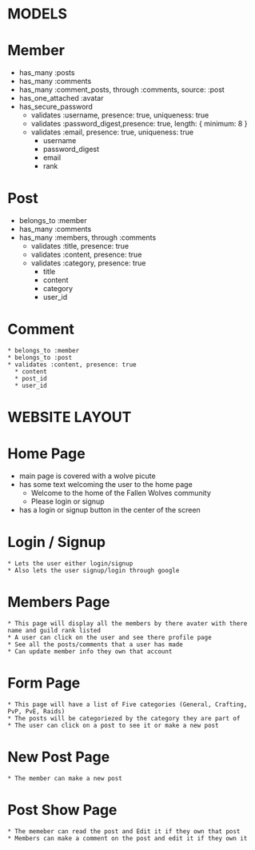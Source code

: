 # MODELS

  # Member
  * has_many :posts
  * has_many :comments
  * has_many :comment_posts, through :comments, source: :post
  * has_one_attached :avatar
  * has_secure_password
    * validates :username, presence: true, uniqueness: true
    * validates :password_digest,presence: true, length: { minimum: 8 }
    * validates :email, presence: true, uniqueness: true
      * username
      * password_digest
      * email
      * rank

  # Post
  * belongs_to :member
  * has_many :comments
  * has_many :members, through :comments
    * validates :title, presence: true
    * validates :content, presence: true
    * validates :category, presence: true
      * title
      * content
      * category
      * user_id

  # Comment
    * belongs_to :member
    * belongs_to :post
    * validates :content, presence: true
      * content
      * post_id
      * user_id


# WEBSITE LAYOUT

  # Home Page
  * main page is covered with a wolve picute
  * has some text welcoming the user to the home page 
    * Welcome to the home of the Fallen Wolves community
    * Please login or signup
  * has a login or signup button in the center of the screen
  
  # Login / Signup
    * Lets the user either login/signup
    * Also lets the user signup/login through google

  # Members Page
    * This page will display all the members by there avater with there name and guild rank listed
    * A user can click on the user and see there profile page
    * See all the posts/comments that a user has made
    * Can update member info they own that account  

  # Form Page
    * This page will have a list of Five categories (General, Crafting, PvP, PvE, Raids)
    * The posts will be categoriezed by the category they are part of
    * The user can click on a post to see it or make a new post

  # New Post Page
    * The member can make a new post

  # Post Show Page
    * The memeber can read the post and Edit it if they own that post 
    * Members can make a comment on the post and edit it if they own it